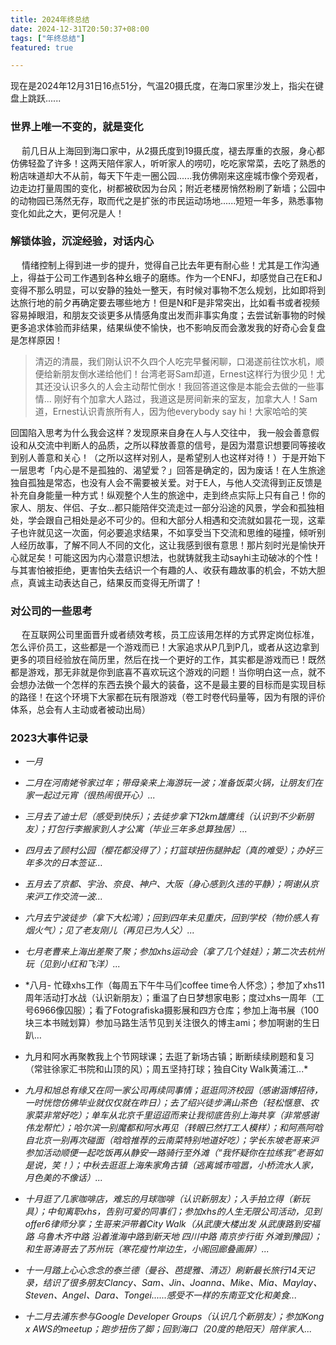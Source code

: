 ```yaml
---
title: 2024年终总结
date: 2024-12-31T20:50:37+08:00
tags: ["年终总结"]
featured: true

---
```


现在是2024年12月31日16点51分，气温20摄氏度，在海口家里沙发上，指尖在键盘上跳跃......


<!--more-->


### 世界上唯一不变的，就是变化

&ensp;&ensp; 前几日从上海回到海口家中，从2摄氏度到19摄氏度，褪去厚重的衣服，身心都仿佛轻盈了许多！这两天陪伴家人，听听家人的唠叨，吃吃家常菜，去吃了熟悉的粉店味道却大不从前，每天下午走一圈公园......我仿佛刚来这座城市像个旁观者，边走边打量周围的变化，树都被砍因为台风；附近老楼房悄然粉刷了新墙；公园中的动物园已荡然无存，取而代之是扩张的市民运动场地......短短一年多，熟悉事物变化如此之大，更何况是人！

### 解锁体验，沉淀经验，对话内心

&ensp;&ensp; 情绪控制上得到进一步的提升，觉得自己比去年更有耐心些！尤其是工作沟通上，得益于公司工作遇到各种幺蛾子的磨练。作为一个ENFJ，却感觉自己在E和J变得不那么明显，可以安静的独处一整天，有时候对事物不怎么规划，比如即将到达旅行地的前夕再确定要去哪些地方！但是N和F是非常突出，比如看书或者视频容易掉眼泪，和朋友交谈更多从情感角度出发而非事实角度；去尝试新事物的时候更多追求体验而非结果，结果纵使不愉快，也不影响反而会激发我的好奇心会复盘是怎样原因！

> 清迈的清晨，我们刚认识不久四个人吃完早餐闲聊，口渴遂前往饮水机，顺便给新朋友倒水递给他们！台湾老哥Sam却道，Ernest这样行为很少见！尤其还没认识多久的人会主动帮忙倒水！我回答道这像是本能会去做的一些事情...
刚好有个加拿大人路过，我道这是房间新来的室友，加拿大人！Sam道，Ernest认识青旅所有人，因为他everybody say hi！大家哈哈的笑

回国陷入思考为什么我会这样？发现原来自身在人与人交往中， 我一般会善意假设和从交流中判断人的品质，之所以释放善意的信号，是因为潜意识想要同等接收到别人善意和关心！（之所以这样对别人，是希望别人也这样对待！）于是开始下一层思考「内心是不是孤独的、渴望爱？」回答是确定的，因为废话！在人生旅途独自孤独是常态，也没有人会不需要被关爱。对于E人，与他人交流得到正反馈是补充自身能量一种方式！纵观整个人生的旅途中，走到终点实际上只有自己！你的家人、朋友、伴侣、子女...都只能陪伴交流走过一部分沿途的风景，学会和孤独相处，学会跟自己相处是必不可少的。但和大部分人相遇和交流就如昙花一现，这辈子也许就见这一次面，何必要追求结果，不如享受当下交流和思维的碰撞，倾听别人经历故事，了解不同人不同的文化，这让我感到很有意思！那片刻时光是愉快开心就足矣！可能这因为内心潜意识想法，也就铸就我主动sayhi主动破冰的个性！与其害怕被拒绝，更害怕失去结识一个有趣的人、收获有趣故事的机会，不妨大胆点，真诚主动表达自己，结果反而变得无所谓了！

### 对公司的一些思考

&ensp;&ensp; 在互联网公司里面晋升或者绩效考核，员工应该用怎样的方式界定岗位标准，怎么评价员工，这些都是一个游戏而已！大家追求从P几到P几，或者从这边拿到更多的项目经验放在简历里，然后在找一个更好的工作，其实都是游戏而已！既然都是游戏，那无非就是你到底喜不喜欢玩这个游戏的问题！当你明白这一点，就不会想办法做一个怎样的东西去换个最大的装备，这不是最主要的目标而是实现目标的路径！在这个环境下大家都在玩有限游戏（卷工时卷代码量等，因为有限的评价体系，总会有人主动或者被动出局）

### 2023大事件记录

- *一月*

- *二月在河南姥爷家过年；带母亲来上海游玩一波；准备饭菜火锅，让朋友们在家一起过元宵（很热闹很开心）...*

- *三月去了迪士尼（感受到快乐）；去徒步拿下12km雄鹰线（认识到不少新朋友）；打包行李搬家到人才公寓（毕业三年多总算独居）...*

- *四月去了顾村公园（樱花都没得了）；打篮球扭伤腿肿起（真的难受）；办好三年多次的日本签证…*

- *五月去了京都、宇治、奈良、神户、大阪（身心感到久违的平静）；啊谢从京来沪工作交流一波...*

- *六月去宁波徒步（拿下大松湾）；回到四年未见重庆，回到学校（物价感人有烟火气）；见了老友刚儿（再见已为人父）...*

- *七月老曹来上海出差聚了聚；参加xhs运动会（拿了几个娃娃）；第二次去杭州玩（见到小红和飞洋）...*

- *八月- 忙碌xhs工作（每周五下午牛马们coffee time令人怀念）；参加了xhs11周年活动打水战（认识新朋友）；重温了白日梦想家电影；度过xhs一周年（工号6966像囚服）；看了Fotografiska摄影展和四方仓库；参加上海书展（100块三本书贼划算）参加马路生活节见到关注很久的博主ami；参加啊谢的生日趴…
- 九月和阿水再聚教我上个节网球课；去逛了新场古镇；断断续续刷题和复习（常驻徐家汇书院和山顶的风）；周五坚持打球；独自City Walk黄浦江...*

- *九月和旭总有缘又在同一家公司再续同事情；逛逛同济校园（感谢涵博招待，一时恍惚仿佛毕业就仅仅就在昨日）；去了绍兴徒步满山茶色（轻松惬意、农家菜非常好吃）；单车从北京千里迢迢而来让我彻底告别上海共享（非常感谢伟龙帮忙）；哈尔滨一别魔都和阿水再见（转眼已然打工人模样）；和阿燕阿晗自北京一别再次碰面（晗晗推荐的云南菜特别地道好吃）；学长东坡老哥来沪参加活动顺便一起吃饭再从静安一路骑行至外滩（“我怀疑你在拉练我”老哥如是说，笑！）；中秋去逛逛上海朱家角古镇（逃离城市喧嚣，小桥流水人家，月色美的不像话）...*

- *十月逛了几家咖啡店，难忘的月球咖啡（认识新朋友）；入手拍立得（新玩具）；中旬离职xhs，告别可爱的同事们；参加xhs的人生无限公司活动，见到offer6律师分享；生哥来沪带着City Walk（从武康大楼出发 从武康路到安福路 乌鲁木齐中路 沿着淮海中路到新天地 四川中路 南京步行街 外滩到豫园）；和生哥涛哥去了苏州玩（寒花瘦竹岸边生，小阁回廊叠画屏）...*

- *十一月踏上心心念念的泰兰德（曼谷、芭提雅、清迈）刷新最长旅行14天记录，结识了很多朋友Clancy、Sam、Jin、Joanna、Mike、Mia、Maylay、Steven、Angel、Dara、Tongei......感受不一样的东南亚文化和美食...*

- *十二月去浦东参与Google Developer Groups（认识几个新朋友）；参加Kong x AWS的meetup；跑步扭伤了脚；回到海口（20度的艳阳天）陪伴家人...*
